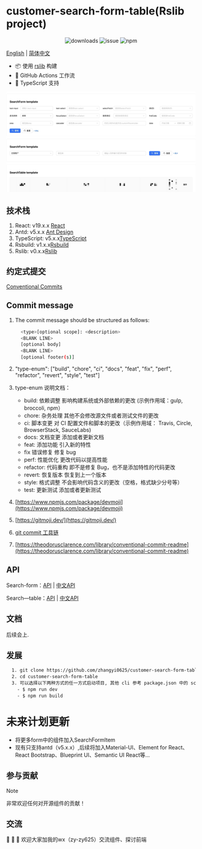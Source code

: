 # customer-search-form-table(Rslib project)

<div align="center">

![downloads](https://img.shields.io/npm/dw/customer-search-form-table 'downloads')
![issue](https://img.shields.io/github/issues-search?query=https%3A%2F%2Fgithub.com%2Fzhangyi0625%2Fcustomer-search-form-table%2Fissues 'issue')
![npm](https://img.shields.io/npm/v/customer-search-form-table 'npm')

</div>

<div align="left">
</div>

[English](README.md) | [简体中文](README_ZH.md)

- 📦 使用 [rslib](https://github.com/web-infra-dev/rslib) 构建
- 🔄 GitHub Actions 工作流
- 🎯 TypeScript 支持

![alt text](./src/assets/example.png)

## 技术栈

1. React: v19.x.x [React](https://reactjs.org/)
2. Antd: v5.x.x [Ant Design](https://ant.design/index-cn)
3. TypeScript: v5.x.x[TypeScript](https://www.typescriptlang.org/)
4. Rsbuild: v1.x.x[Rsbuild](https://rsbuild.rs/)
5. Rslib: v0.x.x[Rslib](https://rslib.rs/)

## 约定式提交

[Conventional Commits](https://www.conventionalcommits.org/zh-hans/v1.0.0/)

## Commit message

1. The commit message should be structured as follows:

   ```bash
     <type>[optional scope]: <description>
     <BLANK LINE>
     [optional body]
     <BLANK LINE>
     [optional footer(s)]
   ```

2. "type-enum": ["build", "chore", "ci", "docs", "feat", "fix", "perf", "refactor", "revert", "style", "test"]

3. type-enum 说明文档：
   - build: 依赖调整
     影响构建系统或外部依赖的更改 (示例作用域：gulp, broccoli, npm）
   - chore: 杂务处理
     其他不会修改源文件或者测试文件的更改
   - ci: 脚本变更
     对 CI 配置文件和脚本的更改（示例作用域： Travis, Circle, BrowserStack, SauceLabs)
   - docs: 文档变更
     添加或者更新文档
   - feat: 添加功能
     引入新的特性
   - fix 错误修复
     修复 bug
   - perf: 性能优化
     更改代码以提高性能
   - refactor: 代码重构
     即不是修复 Bug，也不是添加特性的代码更改
   - revert: 恢复版本
     恢复到上一个版本
   - style: 格式调整
     不会影响代码含义的更改（空格，格式缺少分号等）
   - test: 更新测试
     添加或者更新测试

4. [https://www.npmjs.com/package/devmoji](https://www.npmjs.com/package/devmoji)
5. [https://gitmoji.dev/](https://gitmoji.dev/)
6. [git commit 工具链](https://juejin.cn/post/7067166468797890591)
7. [https://theodorusclarence.com/library/conventional-commit-readme](https://theodorusclarence.com/library/conventional-commit-readme)

## API

Search-form：[API](./src/SearchForm/docs/api.md) | [中文API](./src/SearchForm/docs/api_ZH.md)

Search—table：[API](./src/SearchTable/docs/api.md) | [中文API](./src/SearchTable/docs/api_ZH.md)

## 文档

后续会上.

## 发展

```bash
  1. git clone https://github.com/zhangyi0625/customer-search-form-table.git
  2. cd customer-search-form-table
  3. 可以选择以下两种方式的任一方式启动项目, 其他 cli 参考 package.json 中的 scripts
    - $ npm run dev
    - $ npm run build
```

# 未来计划更新

- 将更多form中的组件加入SearchFormItem
- 现有只支持antd（v5.x.x）,后续将加入Material-UI、Element for React、React Bootstrap、Blueprint UI、Semantic UI React等...

## 参与贡献

> [!NOTE]
> 非常欢迎任何对开源组件的贡献！

## 交流

📖 📖 📖 欢迎大家加我的wx（zy-zy625）交流组件、探讨前端
